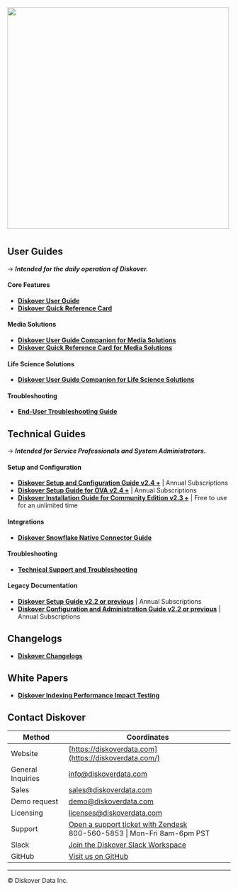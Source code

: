 <img src="images/diskover_logo_for_light_background.png" width="500">

# 

## User Guides

→ **_Intended for the daily operation of Diskover._**

#### Core Features

- [**Diskover User Guide**](https://docs.diskoverdata.com/diskover_user_guide/)
- [**Diskover Quick Reference Card**](images/quick_reference_card_diskover_core_features.pdf)

#### Media Solutions

- [**Diskover User Guide Companion for Media Solutions**](https://docs.diskoverdata.com/diskover_user_guide_companion_media_solutions/)
- [**Diskover Quick Reference Card for Media Solutions**](images/quick_reference_card_diskover_media_solutions.pdf)

#### Life Science Solutions

- [**Diskover User Guide Companion for Life Science Solutions**](https://docs.diskoverdata.com/diskover_user_guide_companion_life_science_solutions/)

#### Troubleshooting

- [**End-User Troubleshooting Guide**](https://docs.diskoverdata.com/diskover_troubleshooting_users/)


## Technical Guides

→ **_Intended for Service Professionals and System Administrators._**

#### Setup and Configuration

- [**Diskover Setup and Configuration Guide v2.4 +**](https://docs.diskoverdata.com/diskover_setup_and_config_guide/) | Annual Subscriptions
- [**Diskover Setup Guide for OVA v2.4 +**](https://docs.diskoverdata.com/diskover_ova_setup_guide/) | Annual Subscriptions
- [**Diskover Installation Guide for Community Edition v2.3 +**](https://github.com/diskoverdata/diskover-community/blob/master/INSTALL.md) | Free to use for an unlimited time

#### Integrations

- [**Diskover Snowflake Native Connector Guide**](https://docs.diskoverdata.com/diskover_snowflake_native_connector_guide/)

#### Troubleshooting

- [**Technical Support and Troubleshooting**](https://docs.diskoverdata.com/tech_support_and_troubleshooting/)

#### Legacy Documentation

- [**Diskover Setup Guide v2.2 or previous**](https://docs.diskoverdata.com/diskover_legacy_setup_guide/) | Annual Subscriptions
- [**Diskover Configuration and Administration Guide v2.2 or previous**](https://docs.diskoverdata.com/diskover_legacy_config_and_admin_guide/) | Annual Subscriptions


## Changelogs

- [**Diskover Changelogs**](https://docs.diskoverdata.com/diskover_changelogs/)


## White Papers

- [**Diskover Indexing Performance Impact Testing**](https://docs.diskoverdata.com/diskover_white_paper_indexing_performance_impact_testing/)


## Contact Diskover


| Method | Coordinates |
| --- | --- |
| Website | [https://diskoverdata.com](https://diskoverdata.com/) |
| General Inquiries | [info@diskoverdata.com](mailto:info@diskoverdata.com) |
| Sales | [sales@diskoverdata.com](mailto:sales@diskoverdata.com) |
| Demo request | [demo@diskoverdata.com](mailto:demo@diskoverdata.com) |
| Licensing | [licenses@diskoverdata.com](mailto:licenses@diskoverdata.com) |
| Support | [Open a support ticket with Zendesk](https://support.diskoverdata.com/)<br>800-560-5853 \| Mon-Fri 8am-6pm PST|
| Slack | [Join the Diskover Slack Workspace](https://join.slack.com/t/diskoverworkspace/shared_invite/enQtNzQ0NjE1Njk5MjIyLWI4NWQ0MjFhYzQyMTRhMzk4NTQ3YjBlYjJiMDk1YWUzMTZmZjI1MTdhYTA3NzAzNTU0MDc5NDA2ZDI4OWRiMjM) |
| GitHub | [Visit us on GitHub](https://github.com/diskoverdata/) |

___
© Diskover Data Inc.
